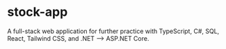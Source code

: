 # stock-app
A full-stack web application for further practice with TypeScript, C#, SQL, React, Tailwind CSS, and .NET --> ASP.NET Core.

